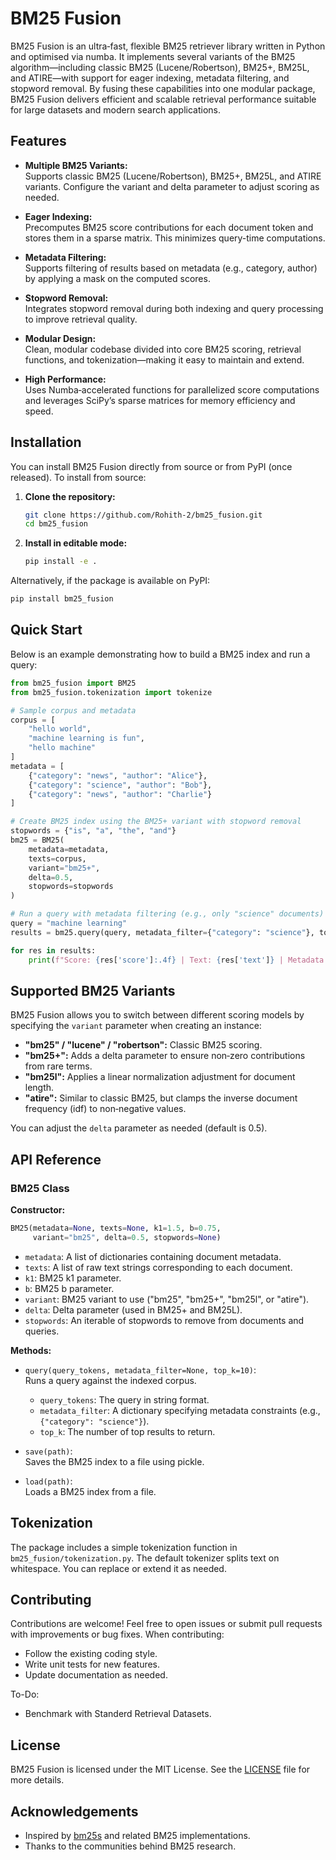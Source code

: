 # BM25 Fusion

BM25 Fusion is an ultra‑fast, flexible BM25 retriever library written in Python and optimised via numba. It implements several variants of the BM25 algorithm—including classic BM25 (Lucene/Robertson), BM25+, BM25L, and ATIRE—with support for eager indexing, metadata filtering, and stopword removal. By fusing these capabilities into one modular package, BM25 Fusion delivers efficient and scalable retrieval performance suitable for large datasets and modern search applications.

## Features

- **Multiple BM25 Variants:**  
  Supports classic BM25 (Lucene/Robertson), BM25+, BM25L, and ATIRE variants. Configure the variant and delta parameter to adjust scoring as needed.

- **Eager Indexing:**  
  Precomputes BM25 score contributions for each document token and stores them in a sparse matrix. This minimizes query-time computations.

- **Metadata Filtering:**  
  Supports filtering of results based on metadata (e.g., category, author) by applying a mask on the computed scores.

- **Stopword Removal:**  
  Integrates stopword removal during both indexing and query processing to improve retrieval quality.

- **Modular Design:**  
  Clean, modular codebase divided into core BM25 scoring, retrieval functions, and tokenization—making it easy to maintain and extend.

- **High Performance:**  
  Uses Numba‑accelerated functions for parallelized score computations and leverages SciPy’s sparse matrices for memory efficiency and speed.

## Installation

You can install BM25 Fusion directly from source or from PyPI (once released). To install from source:

1. **Clone the repository:**

   ```bash
   git clone https://github.com/Rohith-2/bm25_fusion.git
   cd bm25_fusion
   ```

2. **Install in editable mode:**

   ```bash
   pip install -e .
   ```

Alternatively, if the package is available on PyPI:

```bash
pip install bm25_fusion
```

## Quick Start

Below is an example demonstrating how to build a BM25 index and run a query:

```python
from bm25_fusion import BM25
from bm25_fusion.tokenization import tokenize

# Sample corpus and metadata
corpus = [
    "hello world",
    "machine learning is fun",
    "hello machine"
]
metadata = [
    {"category": "news", "author": "Alice"},
    {"category": "science", "author": "Bob"},
    {"category": "news", "author": "Charlie"}
]

# Create BM25 index using the BM25+ variant with stopword removal
stopwords = {"is", "a", "the", "and"}
bm25 = BM25(
    metadata=metadata,
    texts=corpus,
    variant="bm25+",
    delta=0.5,
    stopwords=stopwords
)

# Run a query with metadata filtering (e.g., only "science" documents)
query = "machine learning"
results = bm25.query(query, metadata_filter={"category": "science"}, top_k=2)

for res in results:
    print(f"Score: {res['score']:.4f} | Text: {res['text']} | Metadata: {res}")
```

## Supported BM25 Variants

BM25 Fusion allows you to switch between different scoring models by specifying the `variant` parameter when creating an instance:

- **"bm25" / "lucene" / "robertson":** Classic BM25 scoring.
- **"bm25+":** Adds a delta parameter to ensure non‑zero contributions from rare terms.
- **"bm25l":** Applies a linear normalization adjustment for document length.
- **"atire":** Similar to classic BM25, but clamps the inverse document frequency (idf) to non‑negative values.

You can adjust the `delta` parameter as needed (default is 0.5).

## API Reference

### BM25 Class

**Constructor:**

```python
BM25(metadata=None, texts=None, k1=1.5, b=0.75,
     variant="bm25", delta=0.5, stopwords=None)
```

- `metadata`: A list of dictionaries containing document metadata.
- `texts`: A list of raw text strings corresponding to each document.
- `k1`: BM25 k1 parameter.
- `b`: BM25 b parameter.
- `variant`: BM25 variant to use ("bm25", "bm25+", "bm25l", or "atire").
- `delta`: Delta parameter (used in BM25+ and BM25L).
- `stopwords`: An iterable of stopwords to remove from documents and queries.

**Methods:**

- `query(query_tokens, metadata_filter=None, top_k=10)`:  
  Runs a query against the indexed corpus.
  - `query_tokens`: The query in string format.
  - `metadata_filter`: A dictionary specifying metadata constraints (e.g., `{"category": "science"}`).
  - `top_k`: The number of top results to return.
  
- `save(path)`:  
  Saves the BM25 index to a file using pickle.

- `load(path)`:  
  Loads a BM25 index from a file.

## Tokenization

The package includes a simple tokenization function in `bm25_fusion/tokenization.py`. The default tokenizer splits text on whitespace. You can replace or extend it as needed.

## Contributing

Contributions are welcome! Feel free to open issues or submit pull requests with improvements or bug fixes. When contributing:
- Follow the existing coding style.
- Write unit tests for new features.
- Update documentation as needed.

To-Do:
- Benchmark with Standerd Retrieval Datasets.

## License

BM25 Fusion is licensed under the MIT License. See the [LICENSE](LICENSE) file for more details.

## Acknowledgements

- Inspired by [bm25s](https://github.com/xhluca/bm25s) and related BM25 implementations.
- Thanks to the communities behind BM25 research.

